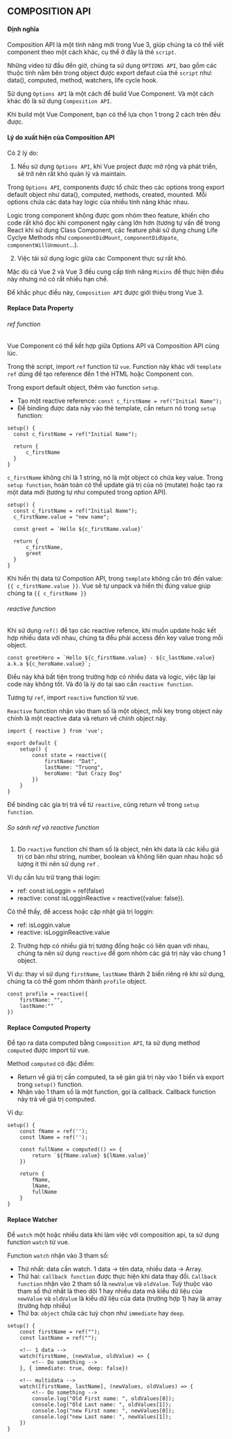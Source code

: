## COMPOSITION API

#### Định nghĩa

Composition API là một tính năng mới trong Vue 3, giúp chúng ta có thể viết component theo một cách khác, cụ thể ở đây là thẻ `script`.

Những video từ đầu đến giờ, chúng ta sử dụng `OPTIONS API`, bao gồm các thuộc tính nằm bên trong object được export defaut của thẻ `script` như: data(), computed, method, watchers, life cycle hook.

Sử dụng `Options API` là một cách để build Vue Component. Và một cách khác đó là sử dụng `Composition API`.

Khi build một Vue Component, bạn có thể lựa chọn 1 trong 2 cách trên đều được.

#### Lý do xuất hiện của Composition API

Có 2 lý do:

1. Nếu sử dụng `Options API`, khi Vue project được mở rộng và phát triển, sẽ trở nên rất khó quản lý và maintain.

Trong `Options API`, components được tổ chức theo các options trong export default object như data(), computed, methods, created, mounted. Mỗi options chứa các data hay logic của nhiều tính năng khác nhau.

Logic trong component không được gom nhóm theo feature, khiến cho code rất khó đọc khi component ngày càng lớn hơn (tương tự vấn đề trong React khi sử dụng Class Component, các feature phải sử dụng chung Life Cyclye Methods như `componentDidMount`, `componentDiđUpate`, `componentWillUnmount`...).

2. Việc tái sử dụng logic giữa các Component thực sự rất khó.

Mặc dù cả Vue 2 và Vue 3 đều cung cấp tính năng `Mixins` để thực hiện điều này nhưng nó có rất nhiều hạn chế.

Để khắc phục điều này, `Composition API` được giới thiệu trong Vue 3.

#### Replace Data Property

###### ref function

Vue Component có thể kết hợp giữa Options API và Composition API cùng lúc.

Trong thẻ script, import `ref` function từ `vue`. Function này khác với `template ref` dùng để tạo reference đến 1 thẻ HTML hoặc Component con.

Trong export default object, thêm vào function `setup`.

- Tạo một reactive reference: `const c_firstName = ref("Initial Name");`
- Để binding được data này vào thẻ template, cần return nó trong `setup` function:

```
setup() {
  const c_firstName = ref("Initial Name");

  return {
      c_firstName
  }
}
```

`c_firstName` không chỉ là 1 string, nó là một object có chứa key value. Trong `setup function`, hoàn toàn có thể update giá trị của nó (mutate) hoặc tạo ra một data mới (tương tự như computed trong option API).

```
setup() {
  const c_firstName = ref("Initial Name");
  c_firstName.value = "new name";

  const greet = `Hello ${c_firstName.value}`

  return {
      c_firstName,
      greet
  }
}
```

Khi hiển thị data từ Compotion API, trong `template` không cần trỏ đến value: `{{ c_firstName.value }}`. Vue sẽ tự unpack và hiển thị đúng value giúp chúng ta `{{ c_firstName }}`

###### reactive function

Khi sử dụng `ref()` để tạo các reactive refence, khi muốn update hoặc kết hợp nhiều data với nhau, chúng ta đều phải access đến key value trong mỗi object.

```
const greetHero = `Hello ${c_firstName.value} - ${c_lastName.value} a.k.a ${c_heroName.value}`;
```

Điều này khá bất tiện trong trường hợp có nhiều data và logic, việc lặp lại code này không tốt. Và đó là lý do tại sao cần `reactive function`.

Tương tự `ref`, import `reactive` function từ vue.

`Reactive` function nhận vào tham số là một object, mỗi key trong object này chính là một reactive data và return về chính object này.

```
import { reactive } from 'vue';

export default {
    setup() {
        const state = reactive({
            firstName: "Dat",
            lastName: "Truong",
            heroName: "Dat Crazy Dog"
        })
    }
}
```

Để binding các gía trị trả về từ `reactive`, cũng return về trong `setup function`.

###### So sánh ref và reactive function

1. Do `reactive` function chỉ tham số là object, nên khi data là các kiểu giá trị cơ bản như string, number, boolean và không liên quan nhau hoặc số lượng ít thì nên sử dụng `ref` .

Ví dụ cần lưu trữ trạng thái login:

- ref: const isLoggin = ref(false)
- reactive: const isLogginReactive = reactive({value: false}).

Có thể thấy, để access hoặc cập nhật giá trị loggin:

- ref: isLoggin.value
- reactive: isLogginReactive.value

2. Trường hợp có nhiều giá trị tương đồng hoặc có liên quan với nhau, chúng ta nên sử dụng `reactive` để gom nhóm các giá trị này vào chung 1 object.

Ví dụ: thay vì sử dụng `firstName`, `lastName` thành 2 biến riêng rẽ khi sử dụng, chúng ta có thể gom nhóm thành `profile` object.

```
const profile = reactive({
    firstName: "",
    lastName:""
})
```

#### Replace Computed Property

Để tạo ra data computed bằng `Composition API`, ta sử dụng method `computed` được import từ vue.

Method `computed` có đặc điểm:

- Return về giá trị cần computed, ta sẽ gán giá trị này vào 1 biến và export trong `setup()` function.
- Nhận vào 1 tham số là một function, gọi là callback. Callback function này trả về giá trị computed.

Ví dụ:

```
setup() {
    const fName = ref('');
    const lName = ref('');

    const fullName = computed(() => {
        return `${fName.value} ${lName.value}`
    })

    return {
        fName,
        lName,
        fullName
    }
}
```

#### Replace Watcher

Để `watch` một hoặc nhiều data khi làm việc với composition api, ta sử dụng function `watch` từ vue.

Function `watch` nhận vào 3 tham số:

- Thứ nhất: data cần watch. 1 data -> tên data, nhiều data -> Array.
- Thứ hai: `callback function` được thực hiện khi data thay đổi. `Callback function` nhận vào 2 tham số là `newValue` và `oldValue`. Tuỳ thuộc vào tham số thứ nhất là theo dõi 1 hay nhiều data mà kiểu dữ liệu của `newValue` và `oldValue` là kiểu dữ liệu của data (trường hợp 1) hay là array (trường hợp nhiều)
- Thứ ba: `object` chứa các tuỳ chọn như `immediate` hay `deep`.

```
setup() {
    const firstName = ref("");
    const lastName = ref("");

    <!-- 1 data -->
    watch(firstName, (newValue, oldValue) => {
        <!-- Do something -->
    }, { immediate: true, deep: false})

    <!-- multidata -->
    watch([firstName, lastName], (newValues, oldValues) => {
        <!-- Do something -->
        console.log("Old First name: ", oldValues[0]);
        console.log("Old Last name: ", oldValues[1]);
        console.log("new First name: ", newValues[0]);
        console.log("new Last name: ", newValues[1]);
    })
}
```
